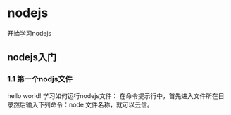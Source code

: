 # nodejs
开始学习nodejs

## nodejs入门

### 1.1 第一个nodjs文件
   hello world!
   学习如何运行nodejs文件：
   在命令提示行中，首先进入文件所在目录然后输入下列命令：node 文件名称，就可以云信。

